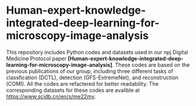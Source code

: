 # Human-expert-knowledge-integrated-deep-learning-for-microscopy-image-analysis
This repository includes Python codes and datasets used in our npj Digital Medicine Protocol paper **[Human-expert-knowledge-integrated-deep-learning-for-microscopy-image-analysis]**. These codes are based on the previous publications of our group, including three different tasks of classfication (DCTL), detection (GFS-ExtremeNet), and reconstruction (COMI). All the codes are refactered for better readability. The corresponding datasets for these codes are avalible at https://www.scidb.cn/en/s/me22my.
